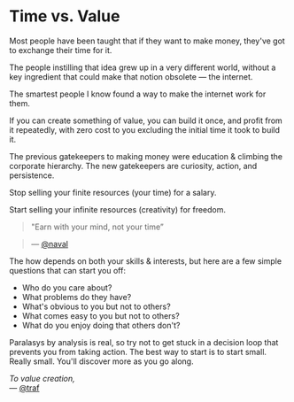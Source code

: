 # Time vs. Value

Most people have been taught that if they want to make money, they've got to exchange their time for it.

The people instilling that idea grew up in a very different world, without a key ingredient that could make that notion obsolete — the internet.

The smartest people I know found a way to make the internet work for them.

If you can create something of value, you can build it once, and profit from it repeatedly, with zero cost to you excluding the initial time it took to build it.

The previous gatekeepers to making money were education & climbing the corporate hierarchy. The new gatekeepers are curiosity, action, and persistence.

Stop selling your finite resources (your time) for a salary.

Start selling your infinite resources (creativity) for freedom.

> "Earn with your mind, not your time”

> — [@naval](https://twitter.com/naval)

The how depends on both your skills & interests, but here are a few simple questions that can start you off:

- Who do you care about?
- What problems do they have?
- What's obvious to you but not to others?
- What comes easy to you but not to others?
- What do you enjoy doing that others don't?

Paralasys by analysis is real, so try not to get stuck in a decision loop that prevents you from taking action. The best way to start is to start small. Really small. You'll discover more as you go along.

*To value creation,*  
— [@traf](https://twitter.com/traf)


